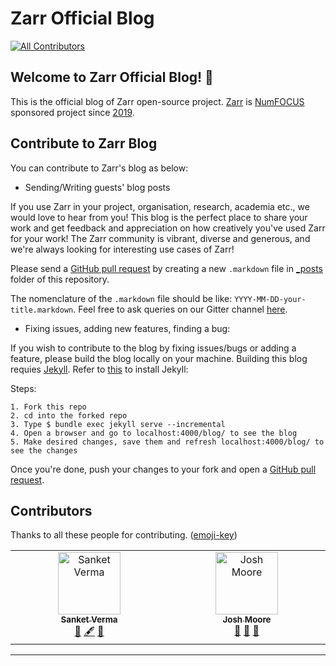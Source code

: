 # Zarr Official Blog
<!-- ALL-CONTRIBUTORS-BADGE:START - Do not remove or modify this section -->
[![All Contributors](https://img.shields.io/badge/all_contributors-2-orange.svg?style=flat-square)](#contributors-)
<!-- ALL-CONTRIBUTORS-BADGE:END -->

## Welcome to Zarr Official Blog! 🚀

This is the official blog of Zarr open-source project. [Zarr](https://zarr.dev)
is [NumFOCUS](https://numfocus.org/project/zarr) sponsored project since [2019](https://numfocus.org/project/zarr).

## Contribute to Zarr Blog

You can contribute to Zarr's blog as below:

- Sending/Writing guests' blog posts

If you use Zarr in your project, organisation, research, academia etc., we would
love to hear from you! This blog is the perfect place to share your work and
get feedback and appreciation on how creatively you've used Zarr for your work!
The Zarr community is vibrant, diverse and generous, and we're always looking
for interesting use cases of Zarr!

Please send a [GitHub pull request](https://docs.github.com/en/pull-requests/collaborating-with-pull-requests/proposing-changes-to-your-work-with-pull-requests/creating-a-pull-request)
by creating a new `.markdown` file in [_posts](https://github.com/zarr-developers/blog/tree/main/_posts)
folder of this repository.

The nomenclature of the `.markdown` file should be like:
`YYYY-MM-DD-your-title.markdown`. Feel free to ask queries on our Gitter
channel [here](https://gitter.im/zarr-developers/community).

- Fixing issues, adding new features, finding a bug:

If you wish to contribute to the blog by fixing issues/bugs or adding a feature,
please build the blog locally on your machine. Building this blog requies
[Jekyll](http://jekyllrb.com/). Refer to [this](https://jekyllrb.com/docs/) to
install Jekyll:

Steps:

``` 
1. Fork this repo
2. cd into the forked repo
3. Type $ bundle exec jekyll serve --incremental
4. Open a browser and go to localhost:4000/blog/ to see the blog
5. Make desired changes, save them and refresh localhost:4000/blog/ to see the changes
```

Once you're done, push your changes to your fork and open a [GitHub pull
request](https://docs.github.com/en/pull-requests/collaborating-with-pull-requests/proposing-changes-to-your-work-with-pull-requests/creating-a-pull-request).

## Contributors

Thanks to all these people for contributing. ([emoji-key](https://allcontributors.org/docs/en/emoji-key))
<!-- ALL-CONTRIBUTORS-LIST:START - Do not remove or modify this section -->
<!-- prettier-ignore-start -->
<!-- markdownlint-disable -->
<table>
  <tbody>
    <tr>
      <td align="center" valign="top" width="14.28%"><a href="https://sanketverma.me"><img src="https://avatars.githubusercontent.com/u/20305658?v=4?s=100" width="100px;" alt="Sanket Verma"/><br /><sub><b>Sanket Verma</b></sub></a><br /><a href="#blog-MSanKeys963" title="Blogposts">📝</a> <a href="#content-MSanKeys963" title="Content">🖋</a> <a href="#maintenance-MSanKeys963" title="Maintenance">🚧</a></td>
      <td align="center" valign="top" width="14.28%"><a href="http://joshmoore.github.io"><img src="https://avatars.githubusercontent.com/u/88113?v=4?s=100" width="100px;" alt="Josh Moore"/><br /><sub><b>Josh Moore</b></sub></a><br /><a href="#ideas-joshmoore" title="Ideas, Planning, & Feedback">🤔</a> <a href="#maintenance-joshmoore" title="Maintenance">🚧</a> <a href="https://github.com/zarr-developers/blog/pulls?q=is%3Apr+reviewed-by%3Ajoshmoore" title="Reviewed Pull Requests">👀</a></td>
    </tr>
  </tbody>
</table>

<!-- markdownlint-restore -->
<!-- prettier-ignore-end -->

<!-- ALL-CONTRIBUTORS-LIST:END -->

<!-- ALL-CONTRIBUTORS-LIST:START - Do not remove or modify this section -->
<!-- prettier-ignore-start -->
<!-- markdownlint-disable -->

<!-- markdownlint-restore -->
<!-- prettier-ignore-end -->

<!-- ALL-CONTRIBUTORS-LIST:END -->

---
